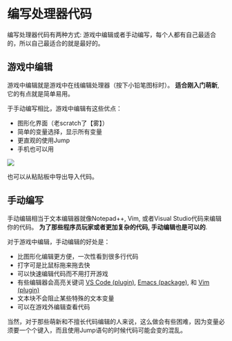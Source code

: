 # 编写处理器代码

编写处理器代码有两种方式: 游戏中编辑或者手动编写，每个人都有自己最适合的，所以自己最适合的就是最好的。

## 游戏中编辑

游戏中编辑就是游戏中在线编辑处理器（按下小铅笔图标时）。 **适合刚入门萌新**, 它的有点就是简单易用。

于手动编写相比，游戏中编辑有这些优点：

* 图形化界面（老scratch了【雾】）
* 简单的变量选择，显示所有变量
* 更直观的使用Jump
* 手机也可以用

<img src="https://wiki.mindustry.cyou/wiki/images/misc/logic-editing-visualEditor-overview.png">

也可以从粘贴板中导出导入代码。

## 手动编写

手动编辑相当于文本编辑器就像Notepad++, Vim, 或者Visual Studio代码来编辑你的代码。 **为了那些程序员玩家或者更加复杂的代码, 手动编辑也是可以的**.

对于游戏中编辑，手动编辑的好处是：  

* 比图形化编辑更方便，一次性看到很多行代码
* 打字可是比鼠标拖来拖去快
* 可以快速编辑代码而不用打开游戏
* 有些编辑器会高亮关键词 [VS Code (plugin)](https://marketplace.visualstudio.com/items?itemName=vortetty.masm), [Emacs (package)](https://github.com/vednoc/masm-mode), 和 [Vim (plugin)](https://github.com/purofle/vim-mindustry-logic)
* 文本块不会阻止某些特殊的文本变量
* 可以在游戏外编辑查看代码

当然，对于那些萌新和不擅长代码编辑的人来说，这么做会有些困难，因为变量必须要一个个键入，而且使用Jump语句的时候代码可能会变的混乱。

